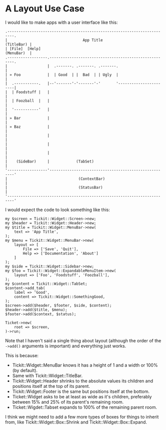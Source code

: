 # A Layout Use Case

I would like to make apps with a user interface like this:

    .-------------------------------------------------------------------------.
    |                                  App Title                   (TitleBar) |
    | [File]  [Help]                                               (MenuBar)  |
    .------------------.------------------------------------------------------.
    |                  |  .-------. .-------. .-------.                       |
    | » Foo            |  | Good  | |  Bad  | | Ugly  |                       |
    |  .-----------.   |--'-------'-'-------'-'       '-----------------------|
    |  | Foodstuff |   |                                                      |
    |  | Foozball  |   |                                                      |
    |  '-----------'   |                                                      |
    | » Bar            |                                                      |
    | » Baz            |                                                      |
    |                  |                                                      |
    |                  |                                                      |
    |                  |                                                      |
    |    (SideBar)     |            (TabSet)                                  |
    '------------------'------------------------------------------------------'
    |                                (ContextBar)                             |
    |                                (StatusBar)                              |
    '-------------------------------------------------------------------------'

I would expect the code to look something like this:

    my $screen = Tickit::Widget::Screen->new;
    my $header = Tickit::Widget::Header->new;
    my $title = Tickit::Widget::MenuBar->new(
        text => 'App Title',
    );
    my $menu = Tickit::Widget::MenuBar->new(
        layout => [
            File => ['Save', 'Quit'],
            Help => ['Documentation', 'About']
        ]
    );
    my $side = Tickit::Widget::Sidebar->new;
    my $foo = Tickit::Widget::ExpandableMenuItem->new(
        layout => ['Foo', 'Foodstuff', 'Foozball'],
    );
    my $content = Tickit::Widget::TabSet;
    $content->add_tab(
        label => 'Good',
        content => Tickit::Widget::SomethingGood,
    );
    $screen->add($header, $footer, $side, $content);
    $header->add($title, $menu);
    $footer->add($context, $status);

    Ticket->new(
        root => $screen,
    )->run;

Note that I haven't said a single thing about layout (although the order of the
`->add()` arguments is important) and everything just works.

This is because:

* Tickit::Widget::MenuBar knows it has a height of 1 and a width or 100% (by default).
* Same with Tickit::Widget::TitleBar.
* Tickit::Widget::Header shrinks to the absolute values its children and positions itself at the top of its parent.
* Tickit::Widget::Footer is the same but positions itself at the bottom.
* Ticket::Widget asks to be at least as wide as it's children, preferably between 15% and 25% of its parent's remaining room.
* Ticket::Wigdet::Tabset expands to 100% of the remaining parent room.

I think we might need to add a few more types of boxes for things to inherit
from, like Tickit::Widget::Box::Shrink and Tickit::Widget::Box::Expand.
